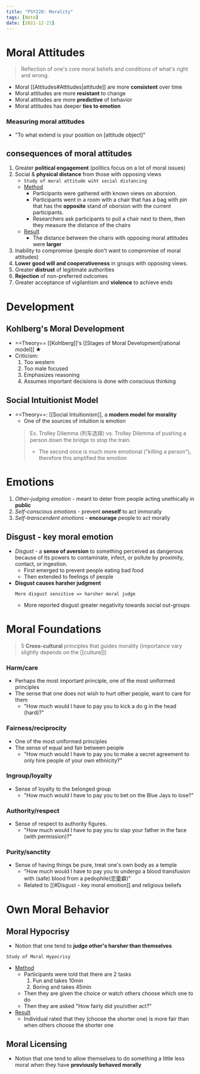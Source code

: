 ```yaml
---
title: "PSY220: Morality"
tags: [Note]
date: [2021-12-21]
---
```



# Moral Attitudes

> Reflection of one's core moral beliefs and conditions of what's right and wrong.

- Moral [[Attitudes#Attitudes|attitude]] are more **consistent** over time
- Moral attitudes are more **resistant** to change
- Moral attitudes are more **predictive** of behavior
- Moral attitudes has deeper **ties to emotion**


### Measuring moral attitudes

- "To what extend is your position on [attitude object]"


## consequences of moral attitudes

1. Greater **political engagement** (politics focus on a lot of moral issues)
2. Social & **physical distance** from those with opposing views
    - `Study of moral attitude wiht social distancing`
    - <u>Method</u>
        - Participants were gathered with known views on aborsion.
        - Participants went in a room with a chair that has a bag with pin that has the **opposite** stand of oborsion with the current participants.
        - Researchers ask participants to pull a chair next to them, then they measure the distance of the chairs
    - <u>Result</u>
        - The distance between the charis with opposing moral attitudes were **larger**
3. Inability to compromise (people don't want to compromise of moral attitudes)
4. **Lower good will and cooperativeness** in groups with opposing views.
5. Greater **distrust** of legitimate authorities
6. **Rejection** of non-preferred outcomes
7. Greater acceptance of vigilantism and **violence** to achieve ends

# Development

## Kohlberg's Moral Development
- ==Theory== [[Kohlberg]]'s [[Stages of Moral Development|rational model]] ★
- Criticism:
    1. Too western
    2. Too male focused
    3. Emphasizes reasoning
    4. Assumes important decisions is done with conscious thinking

## Social Intuitionist Model

- ==Theory==: [[Social Intuitionism]], a **modern model for morality**
    - One of the sources of intuition is emotion
    > Ex. Trolley Dilemma (列车选择) vs. Trolley Dilemma of pushing a person down the bridge to stop the train.
    > - The second once is much more emotional ("killing a person"), therefore this amplified the emotion

# Emotions

1. *Other-judging emotion* - meant to deter from people acting unethically in **public**
2. *Self-conscious emotions* - prevent **oneself** to act immorally
3. *Self-transcendent emotions* - **encourage** people to act morally

## Disgust - key moral emotion

- *Disgust* - a **sense of aversion** to something perceived as dangerous because of its powers to contaminate, infect, or pollute by proximity, contact, or ingestion.
    - First emerged to prevent people eating bad food
    - Then extended to feelings of people
- **Disgust causes harsher judgment**
    ```text
    More disgust sensitive => harsher moral judge
    ```
    - More reported disgust greater negativity towards social out-groups


# Moral Foundations

> 5 **Cross-cultural** principles that guides morality (importance vary slightly depends on the [[culture]])

### Harm/care

- Perhaps the most important principle, one of the most uniformed principles
- The sense that one does not wish to hurt other people, want to care for them
    - "How much would I have to pay you to kick a do g in the head (hard)?"

### Fairness/reciprocity

- One of the most uniformed principles
- The sense of equal and fair between people
    - "How much would I have to pay you to make a secret agreement to only hire people of your own ethnicity?"

### Ingroup/loyalty

- Sense of loyalty to the belonged group
    - "How much would I have to pay you to bet on the Blue Jays to lose?"

### Authority/respect

- Sense of respect to authority figures.
    - "How much would I have to pay you to slap your father in the face (with permission)?"

### Purity/sanctity

- Sense of having things be pure, treat one's own body as a temple
    - "How much would I have to pay you to undergo a blood transfusion with (safe) blood from a pedophile(恋童癖)"
    - Related to [[#Disgust - key moral emotion]] and religious beliefs


# Own Moral Behavior

## Moral Hypocrisy

- Notion that one tend to **judge other's harsher than themselves**

`Study of Moral Hypocrisy`

- <u>Method</u>
    - Participants were told that there are 2 tasks
        1. Fun and takes 10min
        2. Boring and takes 45min
    - Then they are given the choice or watch others choose which one to do
    - Then they are asked "How fairly did you/other act?"
- <u>Result</u>
    - Individual rated that they (choose the shorter one) is more fair than when others choose the shorter one

## Moral Licensing

- Notion that one tend to allow themselves to do something a little less moral when they have **previously behaved morally**


